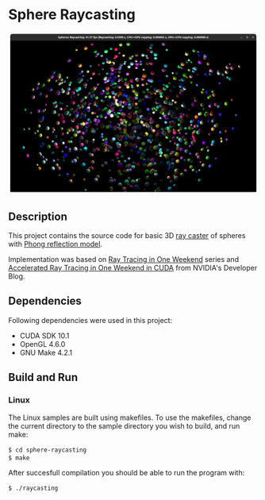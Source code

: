# Sphere Raycasting

![Window screenshot](window.png)

## Description

This project contains the source code for basic 3D [ray caster](https://pl.wikipedia.org/wiki/Ray_casting) of spheres with [Phong reflection model](https://en.wikipedia.org/wiki/Phong_reflection_model).

Implementation was based on [Ray Tracing in One Weekend](https://raytracing.github.io/books/RayTracingInOneWeekend.html) series and [Accelerated Ray Tracing in One Weekend in CUDA](https://developer.nvidia.com/blog/accelerated-ray-tracing-cuda/) from NVIDIA's Developer Blog.

## Dependencies

Following dependencies were used in this project:

* CUDA SDK 10.1
* OpenGL 4.6.0
* GNU Make 4.2.1

## Build and Run
### Linux
The Linux samples are built using makefiles. To use the makefiles, change the current directory to the sample directory you wish to build, and run make:
```
$ cd sphere-raycasting
$ make
```
After succesfull compilation you should be able to run the program with:
```
$ ./raycasting
```
